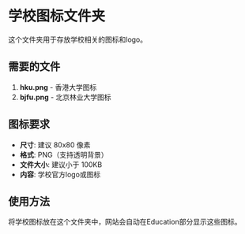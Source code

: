 # 学校图标文件夹

这个文件夹用于存放学校相关的图标和logo。

## 需要的文件

1. **hku.png** - 香港大学图标
2. **bjfu.png** - 北京林业大学图标

## 图标要求

- **尺寸**: 建议 80x80 像素
- **格式**: PNG（支持透明背景）
- **文件大小**: 建议小于 100KB
- **内容**: 学校官方logo或图标

## 使用方法

将学校图标放在这个文件夹中，网站会自动在Education部分显示这些图标。
